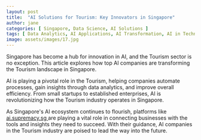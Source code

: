 ```yaml
---
layout: post
title:  "AI Solutions for Tourism: Key Innovators in Singapore"
author: jane
categories: [ Singapore, Data Science, AI Solutions ]
tags: [ Data Analytics, AI Applications, AI Transformation, AI in Technology, Smart Cities ]
image: assets/images/17.jpg
---
```


Singapore has become a hub for innovation in AI, and the Tourism sector is no exception. This article explores how top AI companies are transforming the Tourism landscape in Singapore.

AI is playing a pivotal role in the Tourism, helping companies automate processes, gain insights through data analytics, and improve overall efficiency. From small startups to established enterprises, AI is revolutionizing how the Tourism industry operates in Singapore.

As Singapore's AI ecosystem continues to flourish, platforms like <a href="https://ai.supremacy.sg" target="_blank"> ai.supremacy.sg </a> are playing a vital role in connecting businesses with the tools and insights they need to succeed. With their guidance, AI companies in the Tourism industry are poised to lead the way into the future.
